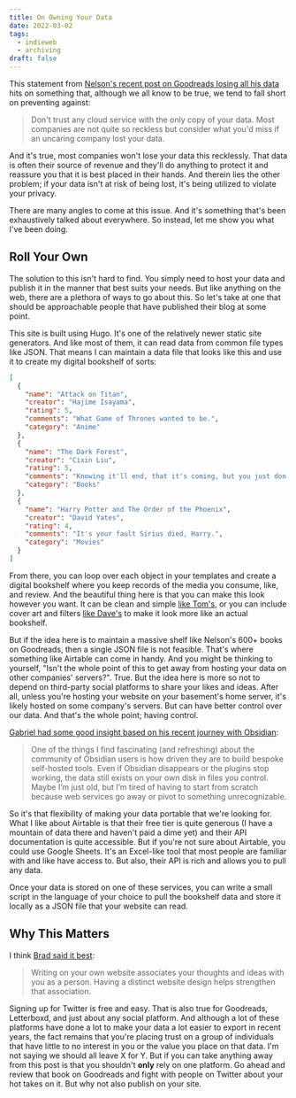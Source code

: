 ```yaml
---
title: On Owning Your Data
date: 2022-03-02
tags:
  - indieweb
  - archiving
draft: false
---
```


This statement from [Nelson's recent post on Goodreads losing all his data](https://www.somebits.com/weblog/tech/bad/goodreads-lost-all-my-data.html) hits on something that, although we all know to be true, we tend to fall short on preventing against:

> Don't trust any cloud service with the only copy of your data. Most companies are not quite so reckless but consider what you'd miss if an uncaring company lost your data.

And it's true, most companies won't lose your data this recklessly. That data is often their source of revenue and they'll do anything to protect it and reassure you that it is best placed in their hands. And therein lies the other problem; if your data isn't at risk of being lost, it's being utilized to violate your privacy.

There are many angles to come at this issue. And it's something that's been exhaustively talked about everywhere. So instead, let me show you what I've been doing.

## Roll Your Own

The solution to this isn't hard to find. You simply need to host your data and publish it in the manner that best suits your needs. But like anything on the web, there are a plethora of ways to go about this. So let's take at one that should be approachable people that have published their blog at some point.

This site is built using Hugo. It's one of the relatively newer static site generators. And like most of them, it can read data from common file types like JSON. That means I can maintain a data file that looks like this and use it to create my digital bookshelf of sorts:
```json
[
  {
    "name": "Attack on Titan",
    "creator": "Hajime Isayama",
    "rating": 5,
    "comments": "What Game of Thrones wanted to be.",
    "category": "Anime"
  },
  {
    "name": "The Dark Forest",
    "creator": "Cixin Liu",
    "rating": 5,
    "comments": "Knowing it'll end, that it's coming, but you just don't know when. The anxiety eats away at you until you destroy yourself.",
    "category": "Books"
  },
  {
    "name": "Harry Potter and The Order of the Phoenix",
    "creator": "David Yates",
    "rating": 4,
    "comments": "It's your fault Sirius died, Harry.",
    "category": "Movies"
  }
]
```

From there, you can loop over each object in your templates and create a digital bookshelf where you keep records of the media you consume, like, and review. And the beautiful thing here is that you can make this look however you want. It can be clean and simple [like Tom's](https://macwright.com/reading/), or you can include cover art and filters [like Dave's](https://daverupert.com/bookshelf) to make it look more like an actual bookshelf.

But if the idea here is to maintain a massive shelf like Nelson's 600+ books on Goodreads, then a single JSON file is not feasible. That's where something like Airtable can come in handy. And you might be thinking to yourself, "Isn't the whole point of this to get away from hosting your data on other companies' servers?". True. But the idea here is more so not to depend on third-party social platforms to share your likes and ideas. After all, unless you're hosting your website on your basement's home server, it's likely hosted on some company's servers. But can have better control over our data. And that's the whole point; having control.

[Gabriel had some good insight based on his recent journey with Obsidian](https://www.macdrifter.com/2022/03/roll-your-own.html?utm_source=dlvr.it&utm_medium=twitter):

> One of the things I find fascinating (and refreshing) about the community of Obsidian users is how driven they are to build bespoke self-hosted tools. Even if Obsidian disappears or the plugins stop working, the data still exists on your own disk in files you control. Maybe I’m just old, but I’m tired of having to start from scratch because web services go away or pivot to something unrecognizable.

So it's that flexibility of making your data portable that we're looking for. What I like about Airtable is that their free tier is quite generous (I have a mountain of data there and haven't paid a dime yet) and their API documentation is quite accessible. But if you're not sure about Airtable, you could use Google Sheets. It's an Excel-like tool that most people are familiar with and like have access to. But also, their API is rich and allows you to pull any data.

Once your data is stored on one of these services, you can write a small script in the language of your choice to pull the bookshelf data and store it locally as a JSON file that your website can read.

## Why This Matters

I think [Brad said it best](https://bradfrost.com/blog/post/write-on-your-own-website/):

> Writing on your own website associates your thoughts and ideas with you as a person. Having a distinct website design helps strengthen that association.

Signing up for Twitter is free and easy. That is also true for Goodreads, Letterboxd, and just about any social platform. And although a lot of these platforms have done a lot to make your data a lot easier to export in recent years, the fact remains that you're placing trust on a group of individuals that have little to no interest in you or the value you place on that data. I'm not saying we should all leave X for Y. But if you can take anything away from this post is that you shouldn't **only** rely on one platform. Go ahead and review that book on Goodreads and fight with people on Twitter about your hot takes on it. But why not also publish on your site.